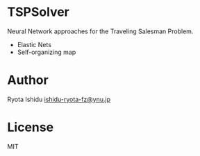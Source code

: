 # TSPSolver
Neural Network approaches for the Traveling Salesman Problem.
- Elastic Nets
- Self-organizing map

# Author

Ryota Ishidu <ishidu-ryota-fz@ynu.jp>


# License

MIT